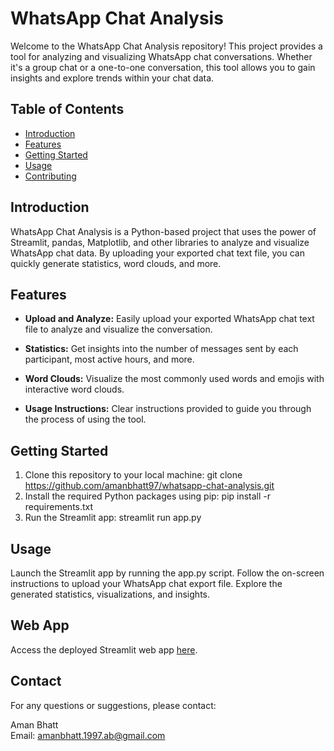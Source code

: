 # WhatsApp Chat Analysis

Welcome to the WhatsApp Chat Analysis repository! This project provides a tool for analyzing and visualizing WhatsApp chat conversations. Whether it's a group chat or a one-to-one conversation, this tool allows you to gain insights and explore trends within your chat data.

## Table of Contents

- [Introduction](#introduction)
- [Features](#features)
- [Getting Started](#getting-started)
- [Usage](#usage)
- [Contributing](#contributing)

## Introduction

WhatsApp Chat Analysis is a Python-based project that uses the power of Streamlit, pandas, Matplotlib, and other libraries to analyze and visualize WhatsApp chat data. By uploading your exported chat text file, you can quickly generate statistics, word clouds, and more.

## Features

- **Upload and Analyze:** Easily upload your exported WhatsApp chat text file to analyze and visualize the conversation.

- **Statistics:** Get insights into the number of messages sent by each participant, most active hours, and more.

- **Word Clouds:** Visualize the most commonly used words and emojis with interactive word clouds.

- **Usage Instructions:** Clear instructions provided to guide you through the process of using the tool.

## Getting Started

1. Clone this repository to your local machine: git clone https://github.com/amanbhatt97/whatsapp-chat-analysis.git
2. Install the required Python packages using pip: pip install -r requirements.txt
3. Run the Streamlit app: streamlit run app.py

## Usage
Launch the Streamlit app by running the app.py script.
Follow the on-screen instructions to upload your WhatsApp chat export file.
Explore the generated statistics, visualizations, and insights.

## Web App

Access the deployed Streamlit web app [here]([https://chat-analysis-whatsapp.streamlit.app/](https://chat-analysis-whatsapp.streamlit.app/)).

## Contact

For any questions or suggestions, please contact:

Aman Bhatt  
Email: amanbhatt.1997.ab@gmail.com
